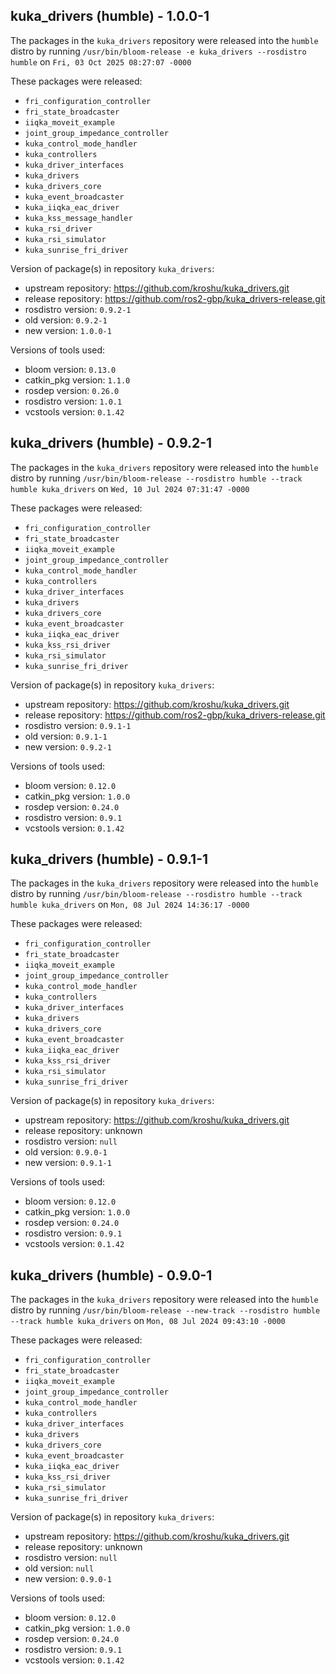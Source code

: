 ## kuka_drivers (humble) - 1.0.0-1

The packages in the `kuka_drivers` repository were released into the `humble` distro by running `/usr/bin/bloom-release -e kuka_drivers --rosdistro humble` on `Fri, 03 Oct 2025 08:27:07 -0000`

These packages were released:
- `fri_configuration_controller`
- `fri_state_broadcaster`
- `iiqka_moveit_example`
- `joint_group_impedance_controller`
- `kuka_control_mode_handler`
- `kuka_controllers`
- `kuka_driver_interfaces`
- `kuka_drivers`
- `kuka_drivers_core`
- `kuka_event_broadcaster`
- `kuka_iiqka_eac_driver`
- `kuka_kss_message_handler`
- `kuka_rsi_driver`
- `kuka_rsi_simulator`
- `kuka_sunrise_fri_driver`

Version of package(s) in repository `kuka_drivers`:

- upstream repository: https://github.com/kroshu/kuka_drivers.git
- release repository: https://github.com/ros2-gbp/kuka_drivers-release.git
- rosdistro version: `0.9.2-1`
- old version: `0.9.2-1`
- new version: `1.0.0-1`

Versions of tools used:

- bloom version: `0.13.0`
- catkin_pkg version: `1.1.0`
- rosdep version: `0.26.0`
- rosdistro version: `1.0.1`
- vcstools version: `0.1.42`


## kuka_drivers (humble) - 0.9.2-1

The packages in the `kuka_drivers` repository were released into the `humble` distro by running `/usr/bin/bloom-release --rosdistro humble --track humble kuka_drivers` on `Wed, 10 Jul 2024 07:31:47 -0000`

These packages were released:
- `fri_configuration_controller`
- `fri_state_broadcaster`
- `iiqka_moveit_example`
- `joint_group_impedance_controller`
- `kuka_control_mode_handler`
- `kuka_controllers`
- `kuka_driver_interfaces`
- `kuka_drivers`
- `kuka_drivers_core`
- `kuka_event_broadcaster`
- `kuka_iiqka_eac_driver`
- `kuka_kss_rsi_driver`
- `kuka_rsi_simulator`
- `kuka_sunrise_fri_driver`

Version of package(s) in repository `kuka_drivers`:

- upstream repository: https://github.com/kroshu/kuka_drivers.git
- release repository: https://github.com/ros2-gbp/kuka_drivers-release.git
- rosdistro version: `0.9.1-1`
- old version: `0.9.1-1`
- new version: `0.9.2-1`

Versions of tools used:

- bloom version: `0.12.0`
- catkin_pkg version: `1.0.0`
- rosdep version: `0.24.0`
- rosdistro version: `0.9.1`
- vcstools version: `0.1.42`


## kuka_drivers (humble) - 0.9.1-1

The packages in the `kuka_drivers` repository were released into the `humble` distro by running `/usr/bin/bloom-release --rosdistro humble --track humble kuka_drivers` on `Mon, 08 Jul 2024 14:36:17 -0000`

These packages were released:
- `fri_configuration_controller`
- `fri_state_broadcaster`
- `iiqka_moveit_example`
- `joint_group_impedance_controller`
- `kuka_control_mode_handler`
- `kuka_controllers`
- `kuka_driver_interfaces`
- `kuka_drivers`
- `kuka_drivers_core`
- `kuka_event_broadcaster`
- `kuka_iiqka_eac_driver`
- `kuka_kss_rsi_driver`
- `kuka_rsi_simulator`
- `kuka_sunrise_fri_driver`

Version of package(s) in repository `kuka_drivers`:

- upstream repository: https://github.com/kroshu/kuka_drivers.git
- release repository: unknown
- rosdistro version: `null`
- old version: `0.9.0-1`
- new version: `0.9.1-1`

Versions of tools used:

- bloom version: `0.12.0`
- catkin_pkg version: `1.0.0`
- rosdep version: `0.24.0`
- rosdistro version: `0.9.1`
- vcstools version: `0.1.42`


## kuka_drivers (humble) - 0.9.0-1

The packages in the `kuka_drivers` repository were released into the `humble` distro by running `/usr/bin/bloom-release --new-track --rosdistro humble --track humble kuka_drivers` on `Mon, 08 Jul 2024 09:43:10 -0000`

These packages were released:
- `fri_configuration_controller`
- `fri_state_broadcaster`
- `iiqka_moveit_example`
- `joint_group_impedance_controller`
- `kuka_control_mode_handler`
- `kuka_controllers`
- `kuka_driver_interfaces`
- `kuka_drivers`
- `kuka_drivers_core`
- `kuka_event_broadcaster`
- `kuka_iiqka_eac_driver`
- `kuka_kss_rsi_driver`
- `kuka_rsi_simulator`
- `kuka_sunrise_fri_driver`

Version of package(s) in repository `kuka_drivers`:

- upstream repository: https://github.com/kroshu/kuka_drivers.git
- release repository: unknown
- rosdistro version: `null`
- old version: `null`
- new version: `0.9.0-1`

Versions of tools used:

- bloom version: `0.12.0`
- catkin_pkg version: `1.0.0`
- rosdep version: `0.24.0`
- rosdistro version: `0.9.1`
- vcstools version: `0.1.42`


